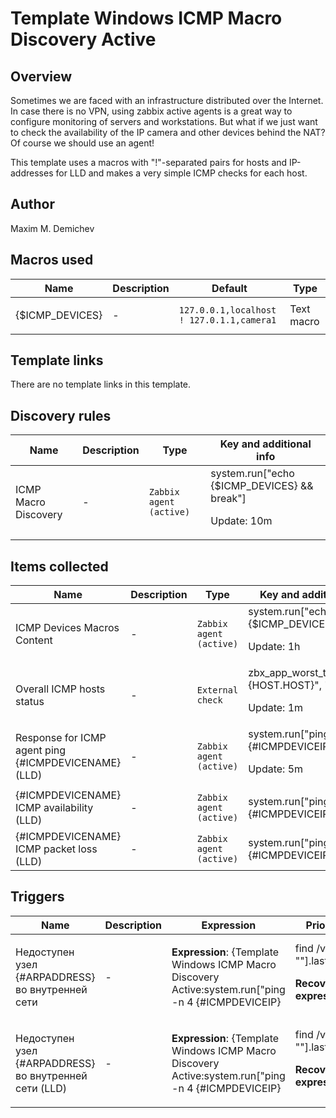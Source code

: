# Template Windows ICMP Macro Discovery Active

## Overview

Sometimes we are faced with an infrastructure distributed over the Internet. In case there is no VPN, using zabbix active agents is a great way to configure monitoring of servers and workstations. But what if we just want to check the availability of the IP camera and other devices behind the NAT? Of course we should use an agent!


This template uses a macros with "!"-separated pairs for hosts and IP-addresses for LLD and makes a very simple ICMP checks for each host.



## Author

Maxim M. Demichev

## Macros used

|Name|Description|Default|Type|
|----|-----------|-------|----|
|{$ICMP_DEVICES}|<p>-</p>|`127.0.0.1,localhost ! 127.0.1.1,camera1`|Text macro|
## Template links

There are no template links in this template.

## Discovery rules

|Name|Description|Type|Key and additional info|
|----|-----------|----|----|
|ICMP Macro Discovery|<p>-</p>|`Zabbix agent (active)`|system.run["echo {$ICMP_DEVICES} && break"]<p>Update: 10m</p>|
## Items collected

|Name|Description|Type|Key and additional info|
|----|-----------|----|----|
|ICMP Devices Macros Content|<p>-</p>|`Zabbix agent (active)`|system.run["echo {$ICMP_DEVICES}"]<p>Update: 1h</p>|
|Overall ICMP hosts status|<p>-</p>|`External check`|zbx_app_worst_trigger.php["{HOST.HOST}", "/ICMP/"]<p>Update: 1m</p>|
|Response for ICMP agent ping {#ICMPDEVICENAME} (LLD)|<p>-</p>|`Zabbix agent (active)`|system.run["ping -n 4 {#ICMPDEVICEIP}"]<p>Update: 5m</p>|
|{#ICMPDEVICENAME} ICMP availability (LLD)|<p>-</p>|`Zabbix agent (active)`|system.run["ping -n 4 {#ICMPDEVICEIP} | find /v /c \"\""]<p>Update: 1m</p>|
|{#ICMPDEVICENAME} ICMP packet loss (LLD)|<p>-</p>|`Zabbix agent (active)`|system.run["ping -n 4 {#ICMPDEVICEIP} | findstr [0-9]"]<p>Update: 1m</p>|
## Triggers

|Name|Description|Expression|Priority|
|----|-----------|----------|--------|
|Недоступен узел {#ARPADDRESS} во внутренней сети|<p>-</p>|<p>**Expression**: {Template Windows ICMP Macro Discovery Active:system.run["ping -n 4 {#ICMPDEVICEIP} | find /v /c " ""].last()}=0</p><p>**Recovery expression**: </p>|information|
|Недоступен узел {#ARPADDRESS} во внутренней сети (LLD)|<p>-</p>|<p>**Expression**: {Template Windows ICMP Macro Discovery Active:system.run["ping -n 4 {#ICMPDEVICEIP} | find /v /c " ""].last()}=0</p><p>**Recovery expression**: </p>|information|
